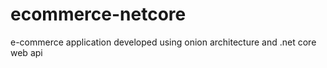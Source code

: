 # ecommerce-netcore
e-commerce application developed using onion architecture and .net core web api
